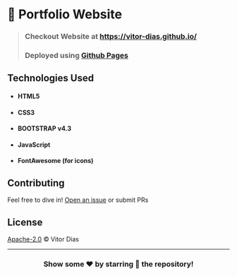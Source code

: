 # 👤 Portfolio Website

> ### Checkout Website at https://vitor-dias.github.io/
> ### Deployed using [Github Pages](https://pages.github.com/)

## Technologies Used

- #### HTML5
- #### CSS3
- #### BOOTSTRAP v4.3
- #### JavaScript
- #### FontAwesome (for icons)

## Contributing

Feel free to dive in! [Open an issue](https://github.com/vitor-dias/vitor-dias.github.io/issues/new) or submit PRs

## License

[Apache-2.0](LICENSE) © Vitor Dias

---

<div align="center">

### Show some ❤️ by starring 🌟 the repository!

</div>
